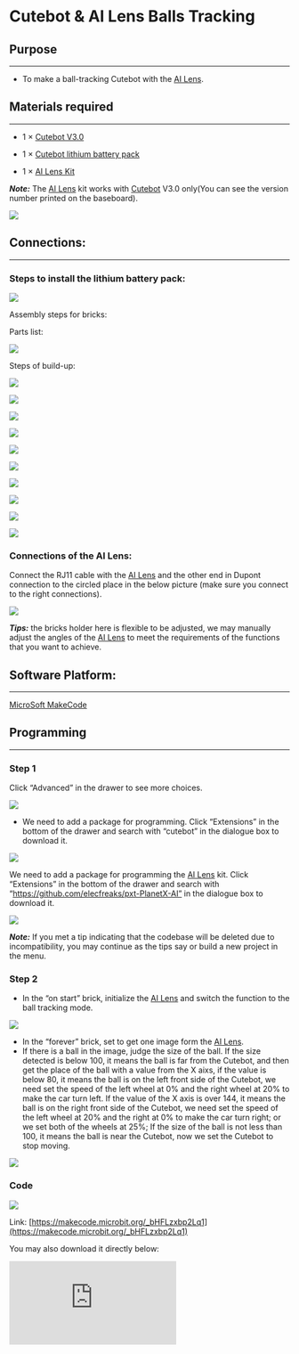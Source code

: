 #  Cutebot & AI Lens Balls Tracking

## Purpose
---
- To make a ball-tracking Cutebot with the [AI Lens](https://shop.elecfreaks.com/products/elecfreaks-smart-ai-lens-kit?_pos=1&_sid=dcae9d30c&_ss=r).

## Materials required
---

- 1 × [Cutebot V3.0](https://shop.elecfreaks.com/products/elecfreaks-micro-bit-smart-cutebot-kit-without-micro-bit-board?_pos=1&_sid=4c6909119&_ss=r)

- 1 × [Cutebot lithium battery pack](https://www.elecfreaks.com/cutebot-lithium-battery-pack.html)

- 1 × [AI Lens Kit](https://shop.elecfreaks.com/products/elecfreaks-smart-ai-lens-kit?_pos=1&_sid=dcae9d30c&_ss=r)

***Note:*** The [AI Lens](https://shop.elecfreaks.com/products/elecfreaks-smart-ai-lens-kit?_pos=1&_sid=dcae9d30c&_ss=r) kit works with [Cutebot](https://shop.elecfreaks.com/products/elecfreaks-micro-bit-smart-cutebot-kit-without-micro-bit-board?_pos=1&_sid=4c6909119&_ss=r) V3.0 only(You can see the version number printed on the baseboard).

![](./images/cutebot-16-04.png)

## Connections:
---

### Steps to install the lithium battery pack:

![](./images/cutebot-step-01.png)

Assembly steps for bricks:

Parts list:

![](./images/cutebot-step-02.png)

Steps of build-up:

![](./images/cutebot-step-03.png)

![](./images/cutebot-step-04.png)

![](./images/cutebot-step-05.png)

![](./images/cutebot-step-06.png)

![](./images/cutebot-step-07.png)

![](./images/cutebot-step-08.png)

![](./images/cutebot-step-09.png)

![](./images/cutebot-step-10.png)

![](./images/cutebot-step-11.png)

![](./images/cutebot-step-12.png)


### Connections of the AI Lens:

Connect the RJ11 cable with the [AI Lens](https://shop.elecfreaks.com/products/elecfreaks-smart-ai-lens-kit?_pos=1&_sid=dcae9d30c&_ss=r) and the other end in Dupont connection to the circled place in the below picture (make sure you connect to the right connections).

![](./images/cutebot-step-10.png)

***Tips:*** the bricks holder here is flexible to be adjusted, we may manually adjust the angles of the [AI Lens](https://shop.elecfreaks.com/products/elecfreaks-smart-ai-lens-kit?_pos=1&_sid=dcae9d30c&_ss=r) to meet the requirements of the functions that you want to achieve.

## Software Platform:
---

[MicroSoft MakeCode](https://makecode.microbit.org/#)

## Programming
---

### Step 1

Click “Advanced” in the drawer to see more choices.

![](./images/cutebot-pk-1.png)

- We need to add a package for programming. Click “Extensions” in the bottom of the drawer and search with “cutebot” in the dialogue box to download it.

![](./images/cutebot-pk-11.png)


We need to add a package for programming the [AI Lens](https://shop.elecfreaks.com/products/elecfreaks-smart-ai-lens-kit?_pos=1&_sid=dcae9d30c&_ss=r) kit. Click “Extensions” in the bottom of the drawer and search with “https://github.com/elecfreaks/pxt-PlanetX-AI” in the dialogue box to download it.

![](./images/cutebot-pk-12.png)

***Note:*** If you met a tip indicating that the codebase will be deleted due to incompatibility, you may continue as the tips say or build a new project in the menu.

###  Step 2

- In the “on start” brick, initialize the [AI Lens](https://shop.elecfreaks.com/products/elecfreaks-smart-ai-lens-kit?_pos=1&_sid=dcae9d30c&_ss=r) and switch the function to the ball tracking mode.

![](./images/case-19-01.png)

- In the “forever” brick, set to get one image form the [AI Lens](https://shop.elecfreaks.com/products/elecfreaks-smart-ai-lens-kit?_pos=1&_sid=dcae9d30c&_ss=r).
- If there is a ball in the image, judge the size of the ball. If the size detected is below 100, it means the ball is far from the Cutebot, and then get the place of the ball with a value from the X aixs, if the value is below 80, it means the ball is on the left front side of the Cutebot, we need set the speed of the left wheel at 0% and the right wheel at 20% to make the car turn left. If the value of the X axis is over 144, it means the ball is on the right front side of the Cutebot, we need set the speed of the left wheel at 20% and the right at 0% to make the car turn right; or we set both of the wheels at 25%; If the size of the ball is not less than 100, it means the ball is near the Cutebot, now we set the Cutebot to stop moving.

![](./images/case-19-02.png)


### Code

![](./images/case-19-03.png)

Link: [https://makecode.microbit.org/_bHFLzxbp2Lq1](https://makecode.microbit.org/_bHFLzxbp2Lq1)

You may also download it directly below:

<div
    style={{
        position: 'relative',
        paddingBottom: '60%',
        overflow: 'hidden',
    }}
>
    <iframe
        src="https://makecode.microbit.org/_bHFLzxbp2Lq1"
        frameborder="0"
        sandbox="allow-popups allow-forms allow-scripts allow-same-origin"
        style={{
            position: 'absolute',
            width: '100%',
            height: '100%',
        }}
    />
</div>

## Result
---
- The Cutebot goes for the ball if the [AI Lens](https://shop.elecfreaks.com/products/elecfreaks-smart-ai-lens-kit?_pos=1&_sid=dcae9d30c&_ss=r) detects the ball and if the distance gets smaller enough, the Cutebot stops moving.



## Exploration
---

## FAQ
---

## Relevant Files
---
